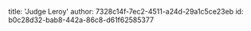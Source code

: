title: 'Judge Leroy'
author: 7328c14f-7ec2-4511-a24d-29a1c5ce23eb
id: b0c28d32-bab8-442a-86c8-d61f62585377
